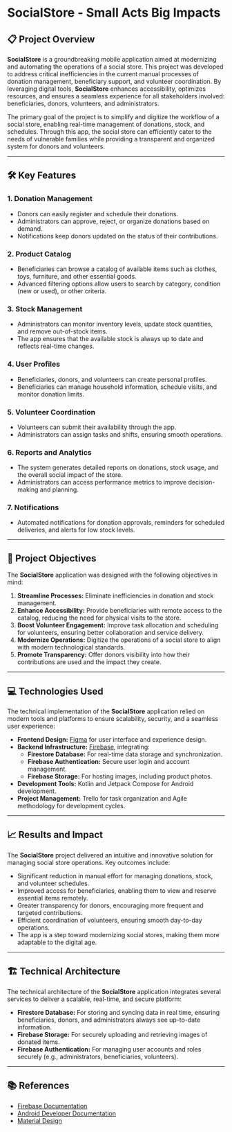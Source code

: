 # SocialStore - Small Acts Big Impacts

## 📋 **Project Overview**
**SocialStore** is a groundbreaking mobile application aimed at modernizing and automating the operations of a social store. This project was developed to address critical inefficiencies in the current manual processes of donation management, beneficiary support, and volunteer coordination. By leveraging digital tools, **SocialStore** enhances accessibility, optimizes resources, and ensures a seamless experience for all stakeholders involved: beneficiaries, donors, volunteers, and administrators.

The primary goal of the project is to simplify and digitize the workflow of a social store, enabling real-time management of donations, stock, and schedules. Through this app, the social store can efficiently cater to the needs of vulnerable families while providing a transparent and organized system for donors and volunteers.

---

## 🛠 **Key Features**
### 1. **Donation Management**
- Donors can easily register and schedule their donations.
- Administrators can approve, reject, or organize donations based on demand.
- Notifications keep donors updated on the status of their contributions.

### 2. **Product Catalog**
- Beneficiaries can browse a catalog of available items such as clothes, toys, furniture, and other essential goods.
- Advanced filtering options allow users to search by category, condition (new or used), or other criteria.

### 3. **Stock Management**
- Administrators can monitor inventory levels, update stock quantities, and remove out-of-stock items.
- The app ensures that the available stock is always up to date and reflects real-time changes.

### 4. **User Profiles**
- Beneficiaries, donors, and volunteers can create personal profiles.
- Beneficiaries can manage household information, schedule visits, and monitor donation limits.

### 5. **Volunteer Coordination**
- Volunteers can submit their availability through the app.
- Administrators can assign tasks and shifts, ensuring smooth operations.

### 6. **Reports and Analytics**
- The system generates detailed reports on donations, stock usage, and the overall social impact of the store.
- Administrators can access performance metrics to improve decision-making and planning.

### 7. **Notifications**
- Automated notifications for donation approvals, reminders for scheduled deliveries, and alerts for low stock levels.

---

## 🎯 **Project Objectives**
The **SocialStore** application was designed with the following objectives in mind:
1. **Streamline Processes:** Eliminate inefficiencies in donation and stock management.
2. **Enhance Accessibility:** Provide beneficiaries with remote access to the catalog, reducing the need for physical visits to the store.
3. **Boost Volunteer Engagement:** Improve task allocation and scheduling for volunteers, ensuring better collaboration and service delivery.
4. **Modernize Operations:** Digitize the operations of a social store to align with modern technological standards.
5. **Promote Transparency:** Offer donors visibility into how their contributions are used and the impact they create.

---

## 💻 **Technologies Used**
The technical implementation of the **SocialStore** application relied on modern tools and platforms to ensure scalability, security, and a seamless user experience:
- **Frontend Design:** [Figma](https://figma.com) for user interface and experience design.
- **Backend Infrastructure:** [Firebase](https://firebase.google.com), integrating:
  - **Firestore Database:** For real-time data storage and synchronization.
  - **Firebase Authentication:** Secure user login and account management.
  - **Firebase Storage:** For hosting images, including product photos.
- **Development Tools:** Kotlin and Jetpack Compose for Android development.
- **Project Management:** Trello for task organization and Agile methodology for development cycles.

---

## 📈 **Results and Impact**
The **SocialStore** project delivered an intuitive and innovative solution for managing social store operations. Key outcomes include:
- Significant reduction in manual effort for managing donations, stock, and volunteer schedules.
- Improved access for beneficiaries, enabling them to view and reserve essential items remotely.
- Greater transparency for donors, encouraging more frequent and targeted contributions.
- Efficient coordination of volunteers, ensuring smooth day-to-day operations.
- The app is a step toward modernizing social stores, making them more adaptable to the digital age.

---

## 🏗 **Technical Architecture**
The technical architecture of the **SocialStore** application integrates several services to deliver a scalable, real-time, and secure platform:
- **Firestore Database:** For storing and syncing data in real time, ensuring beneficiaries, donors, and administrators always see up-to-date information.
- **Firebase Storage:** For securely uploading and retrieving images of donated items.
- **Firebase Authentication:** For managing user accounts and roles securely (e.g., administrators, beneficiaries, volunteers).

---

## 📚 **References**
- [Firebase Documentation](https://firebase.google.com/docs)
- [Android Developer Documentation](https://developer.android.com/jetpack/compose)
- [Material Design](https://material.io)
